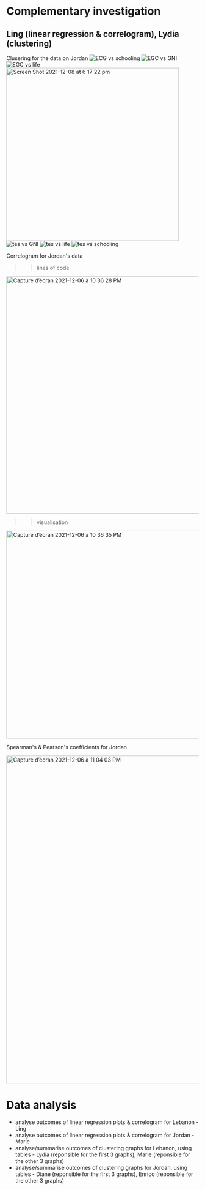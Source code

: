# Complementary investigation
## Ling (linear regression & correlogram), Lydia (clustering)
Clusering for the data on Jordan
![ECG vs schooling](https://user-images.githubusercontent.com/92082534/145281410-b73e60db-4597-4b83-a8fa-3e2a7eb78276.png)
![EGC vs GNI](https://user-images.githubusercontent.com/92082534/145281413-5e6e5836-8c33-4a47-85c7-b85dcefde245.png)
![EGC vs life](https://user-images.githubusercontent.com/92082534/145281416-820ac07d-4cfb-4f65-8a4b-d91d2c7a3bdc.png)
<img width="452" alt="Screen Shot 2021-12-08 at 6 17 22 pm" src="https://user-images.githubusercontent.com/92082534/145262497-8671d5e1-26bc-461c-966c-dc821f7fcbe9.png">
![tes vs GNI](https://user-images.githubusercontent.com/92082534/145262501-55af67fe-e7fd-426f-8b9b-eecc2fb15b74.png)
![tes vs life](https://user-images.githubusercontent.com/92082534/145262505-90fcd721-3233-4a4f-a18d-36ce328397df.png)
![tes vs schooling](https://user-images.githubusercontent.com/92082534/145262506-c34787c3-bbbc-4d57-bf88-e7980def459e.png)

Correlogram for Jordan's data
>> lines of code
<img width="620" alt="Capture d’écran 2021-12-06 à 10 36 28 PM" src="https://user-images.githubusercontent.com/93673467/144934381-e31dbd8b-6dec-4d2b-815e-541e281c5371.png">

>> visualisation
<img width="543" alt="Capture d’écran 2021-12-06 à 10 36 35 PM" src="https://user-images.githubusercontent.com/93673467/144934399-878fa5af-cf49-4d9d-8e50-fcf522713972.png">

Spearman's & Pearson's coefficients for Jordan

<img width="857" alt="Capture d’écran 2021-12-06 à 11 04 03 PM" src="https://user-images.githubusercontent.com/93673467/144937047-2c3bc7ec-8528-4d62-96e5-44e4e245da24.png">


# Data analysis
+ analyse outcomes of linear regression plots & correlogram for Lebanon - Ling
+ analyse outcomes of linear regression plots & correlogram for Jordan - Marie
+ analyse/summarise outcomes of clustering graphs for Lebanon, using tables - Lydia (reponsible for the first 3 graphs), Marie (reponsible for the other 3 graphs)
+ analyse/summarise outcomes of clustering graphs for Jordan, using tables - Diane (reponsible for the first 3 graphs), Enrico (reponsible for the other 3 graphs)
